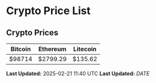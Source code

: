 # Crypto Price List

## Crypto Prices
| Bitcoin | Ethereum | Litecoin |
| ------- | -------- | -------- |
| $98714 | $2799.29 | $135.62 |
**Last Updated:** 2025-02-21 11:40 UTC
**Last Updated:** $DATE$
